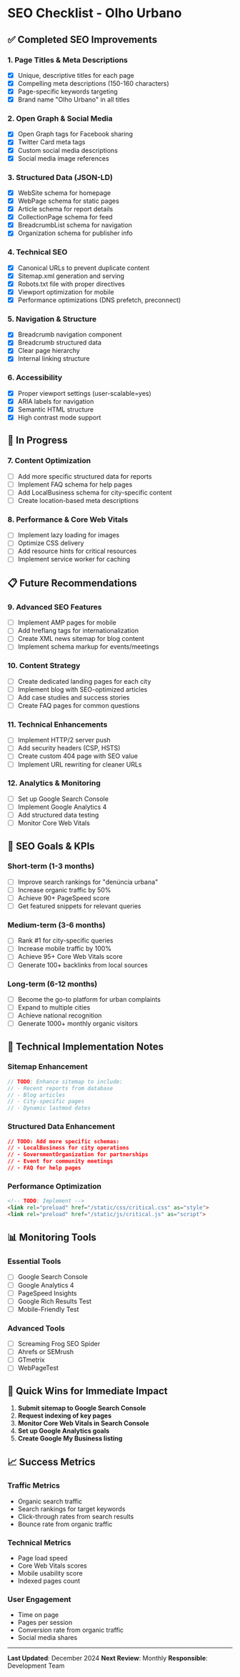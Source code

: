 # SEO Checklist - Olho Urbano

## ✅ Completed SEO Improvements

### 1. **Page Titles & Meta Descriptions**
- [x] Unique, descriptive titles for each page
- [x] Compelling meta descriptions (150-160 characters)
- [x] Page-specific keywords targeting
- [x] Brand name "Olho Urbano" in all titles

### 2. **Open Graph & Social Media**
- [x] Open Graph tags for Facebook sharing
- [x] Twitter Card meta tags
- [x] Custom social media descriptions
- [x] Social media image references

### 3. **Structured Data (JSON-LD)**
- [x] WebSite schema for homepage
- [x] WebPage schema for static pages
- [x] Article schema for report details
- [x] CollectionPage schema for feed
- [x] BreadcrumbList schema for navigation
- [x] Organization schema for publisher info

### 4. **Technical SEO**
- [x] Canonical URLs to prevent duplicate content
- [x] Sitemap.xml generation and serving
- [x] Robots.txt file with proper directives
- [x] Viewport optimization for mobile
- [x] Performance optimizations (DNS prefetch, preconnect)

### 5. **Navigation & Structure**
- [x] Breadcrumb navigation component
- [x] Breadcrumb structured data
- [x] Clear page hierarchy
- [x] Internal linking structure

### 6. **Accessibility**
- [x] Proper viewport settings (user-scalable=yes)
- [x] ARIA labels for navigation
- [x] Semantic HTML structure
- [x] High contrast mode support

## 🔄 In Progress

### 7. **Content Optimization**
- [ ] Add more specific structured data for reports
- [ ] Implement FAQ schema for help pages
- [ ] Add LocalBusiness schema for city-specific content
- [ ] Create location-based meta descriptions

### 8. **Performance & Core Web Vitals**
- [ ] Implement lazy loading for images
- [ ] Optimize CSS delivery
- [ ] Add resource hints for critical resources
- [ ] Implement service worker for caching

## 📋 Future Recommendations

### 9. **Advanced SEO Features**
- [ ] Implement AMP pages for mobile
- [ ] Add hreflang tags for internationalization
- [ ] Create XML news sitemap for blog content
- [ ] Implement schema markup for events/meetings

### 10. **Content Strategy**
- [ ] Create dedicated landing pages for each city
- [ ] Implement blog with SEO-optimized articles
- [ ] Add case studies and success stories
- [ ] Create FAQ pages for common questions

### 11. **Technical Enhancements**
- [ ] Implement HTTP/2 server push
- [ ] Add security headers (CSP, HSTS)
- [ ] Create custom 404 page with SEO value
- [ ] Implement URL rewriting for cleaner URLs

### 12. **Analytics & Monitoring**
- [ ] Set up Google Search Console
- [ ] Implement Google Analytics 4
- [ ] Add structured data testing
- [ ] Monitor Core Web Vitals

## 🎯 SEO Goals & KPIs

### Short-term (1-3 months)
- [ ] Improve search rankings for "denúncia urbana"
- [ ] Increase organic traffic by 50%
- [ ] Achieve 90+ PageSpeed score
- [ ] Get featured snippets for relevant queries

### Medium-term (3-6 months)
- [ ] Rank #1 for city-specific queries
- [ ] Increase mobile traffic by 100%
- [ ] Achieve 95+ Core Web Vitals score
- [ ] Generate 100+ backlinks from local sources

### Long-term (6-12 months)
- [ ] Become the go-to platform for urban complaints
- [ ] Expand to multiple cities
- [ ] Achieve national recognition
- [ ] Generate 1000+ monthly organic visitors

## 🔧 Technical Implementation Notes

### Sitemap Enhancement
```go
// TODO: Enhance sitemap to include:
// - Recent reports from database
// - Blog articles
// - City-specific pages
// - Dynamic lastmod dates
```

### Structured Data Enhancement
```json
// TODO: Add more specific schemas:
// - LocalBusiness for city operations
// - GovernmentOrganization for partnerships
// - Event for community meetings
// - FAQ for help pages
```

### Performance Optimization
```html
<!-- TODO: Implement -->
<link rel="preload" href="/static/css/critical.css" as="style">
<link rel="preload" href="/static/js/critical.js" as="script">
```

## 📊 Monitoring Tools

### Essential Tools
- [ ] Google Search Console
- [ ] Google Analytics 4
- [ ] PageSpeed Insights
- [ ] Google Rich Results Test
- [ ] Mobile-Friendly Test

### Advanced Tools
- [ ] Screaming Frog SEO Spider
- [ ] Ahrefs or SEMrush
- [ ] GTmetrix
- [ ] WebPageTest

## 🚀 Quick Wins for Immediate Impact

1. **Submit sitemap to Google Search Console**
2. **Request indexing of key pages**
3. **Monitor Core Web Vitals in Search Console**
4. **Set up Google Analytics goals**
5. **Create Google My Business listing**

## 📈 Success Metrics

### Traffic Metrics
- Organic search traffic
- Search rankings for target keywords
- Click-through rates from search results
- Bounce rate from organic traffic

### Technical Metrics
- Page load speed
- Core Web Vitals scores
- Mobile usability score
- Indexed pages count

### User Engagement
- Time on page
- Pages per session
- Conversion rate from organic traffic
- Social media shares

---

**Last Updated**: December 2024
**Next Review**: Monthly
**Responsible**: Development Team
